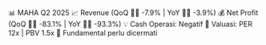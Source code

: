 📊 MAHA Q2 2025
📈 Revenue (QoQ 🔻🔴 -7.9% | YoY 🔻🔴 -3.9%)
💰 Net Profit (QoQ 🔻🔴 -83.1% | YoY 🔻🔴 -93.3%)
💡 Cash Operasi: Negatif
🧮 Valuasi: PER 12x | PBV 1.5x
🧱 Fundamental perlu dicermati
